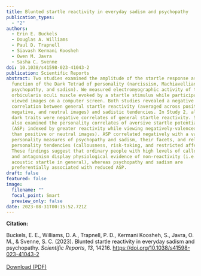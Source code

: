 ```yaml
---
title: Blunted startle reactivity in everyday sadism and psychopathy
publication_types:
  - "2"
authors:
  - Erin E. Buckels
  - Douglas A. Williams
  - Paul D. Trapnell
  - Siavash Kermani Koosheh
  - Owen M. Javra
  - Sasha C. Svenne
doi: 10.1038/s41598-023-41043-2
publication: Scientific Reports
abstract: Two studies examined the amplitude of the startle response as a
  function of the Dark Tetrad of personality (narcissism, Machiavellianism,
  psychopathy, and sadism). We measured electromyographic activity of the
  orbicularis oculi muscle evoked by a startle stimulus while participants
  viewed images on a computer screen. Both studies revealed a negative
  correlation between general startle reactivity (averaged across positive,
  negative, and neutral images) and sadistic tendencies. In Study 2, all four
  dark traits were negative correlates of general startle reactivity. Study 2
  also examined the personality correlates of aversive startle potentiation
  (ASP; indexed by greater reactivity while viewing negatively-valenced images
  than positive or neutral images). ASP correlated negatively with a variety of
  personality measures of psychopathy and sadism, their facets, and related
  personality tendencies (callousness, risk-taking, and restricted affect).
  These findings suggest that ordinary people with high levels of callousness
  and antagonism display physiological evidence of non-reactivity (i.e., blunted
  acoustic startle in general), whereas psychopathy and sadism are
  preferentially associated with reduced ASP.
draft: false
featured: false
image:
  filename: ""
  focal_point: Smart
  preview_only: false
date: 2023-08-31T00:15:52.721Z
---
```

**Citation:**

Buckels, E. E., Williams, D. A., Trapnell, P. D., Kermani Koosheh, S., Javra, O. M., & Svenne, S. C. (2023). Blunted startle reactivity in everyday sadism and psychopathy. *Scientific Reports*, *13*, 14216. <https://doi.org/10.1038/s41598-023-41043-2>
<br><br>[Download (PDF)](https://www.nature.com/articles/s41598-023-41043-2.pdf)